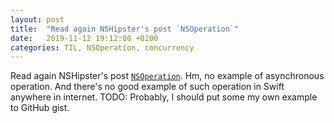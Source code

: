 ```yaml
---
layout: post
title:  "Read again NSHipster's post `NSOperation`"
date:   2019-11-12 19:12:00 +0200
categories: TIL, NSOperation, concurrency
---
```

Read again NSHipster's post [`NSOperation`](https://nshipster.com/nsoperation/). Hm, no example of asynchronous operation. And there's no good example of such operation in Swift anywhere in internet. TODO: Probably, I should put some my own example to GitHub gist. 
